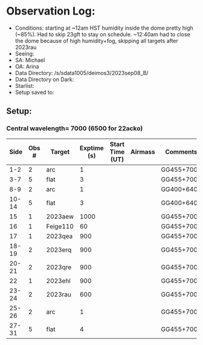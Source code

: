 # Observation Log: 

* Conditions: starting at ~12am HST humidity inside the dome pretty high (~85%). Had to skip 23gft to stay on schedule. ~12:40am had to close the dome because of high humidity+fog, skipping all targets after 2023rau
* Seeing: 
* SA: Michael
* OA: Arina
* Data Directory: /s/sdata1005/deimos3/2023sep08_B/
* Data Directory on Dark: 
* Starlist: 
* Setup saved to: 

## Setup: 

    
### Central wavelength= 7000 (6500 for 22acko)


|   Side   | Obs #     | Target    | Exptime (s) | Start Time (UT) | Airmass | Comments                                                   |
|----------|-----------|-----------|-------------|-----------------|---------|------------------------------------------------------------|
|1-2|2|     arc   |1| ||GG455+7000|
|3-7|5|     flat  |3| ||GG455+7000|
|8-9|2|     arc   |1| ||GG400+6400|
|10-14|5|     flat  |3| ||GG400+6400|
|15|1|     2023aew  |1000| ||GG455+7000|
|16|1|     Feige110  |60| ||GG455+7000|
|17|1|     2023qea  |900| ||GG455+7000|
|18-19|2|     2023erq  |900| ||GG455+7000|
|20-21|2|     2023qre  |900| ||GG455+7000|
|22|1|     2023ehl  |900| ||GG455+7000|
|23-24|2|     2023rau  |600| ||GG455+7000|
|25-26|2|     arc   |1| ||GG455+7000|
|27-31|5|     flat  |4| ||GG455+7000|
